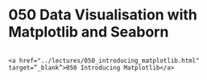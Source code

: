 # 050 Data Visualisation with Matplotlib and Seaborn

```{admonition} Click link below to view slides in new tab

<a href="../lectures/050_introducing_matplotlib.html" target=”_blank”>050 Introducing Matplotlib</a>

```
